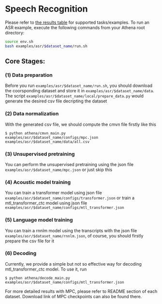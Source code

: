 # Speech Recognition
Please refer to [the results table](https://github.com/athena-team/athena#7-results) for supported tasks/examples. To run an ASR example, execute the following commands from your Athena root directory:
```bash
source env.sh
bash examples/asr/$dataset_name/run.sh
```

## Core Stages:

### (1) Data preparation
Before you run `examples/asr/$dataset_name/run.sh`, you should download the coorsponding dataset and store it in `examples/asr/$dataset_name/data`. The script `examples/asr/$dataset_name/local/prepare_data.py` would generate the desired csv file decripting the dataset

### (2) Data normalization
With the generated csv file, we should compute the cmvn file firstly like this
```
$ python athena/cmvn_main.py examples/asr/$dataset_name/configs/mpc.json examples/asr/$dataset_name/data/all.csv
```

### (3) Unsupervised pretraining
You can perform the unsupervised pretraining using the json file `examples/asr/$dataset_name/mpc.json` or just skip this

### (4) Acoustic model training
 You can train a transformer model using json file `examples/asr/$dataset_name/configs/transformer.json` or train a mtl_transformer_ctc model using json file `examples/asr/$dataset_name/configs/mtl_transformer.json`

### (5) Language model training
 You can train a rnnlm model using the transcripts with the json file `examples/asr/$dataset_name/rnnlm.json`, of course, you should firstly prepare the csv file for it

### (6) Decoding
Currently, we provide a simple but not so effective way for decoding mtl_transformer_ctc model. To use it, run
```
$ python athena/decode_main.py examples/asr/$dataset_name/configs/mtl_transformer.json
```

For more detailed results with MPC, please refer to README section of each dataset. Download link of MPC checkpoints can also be found there.
